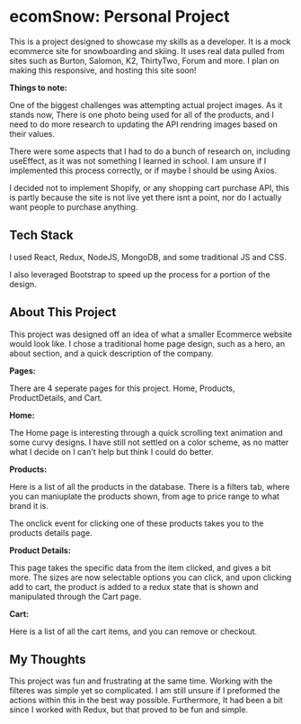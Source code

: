 <h1>ecomSnow: Personal Project</h1>
<p>This is a project designed to showcase my skills as a developer. It is a mock ecommerce site for snowboarding and skiing. It uses real data pulled from sites such as Burton, Salomon, K2, ThirtyTwo, Forum and more. I plan on making this responsive, and hosting this site soon!</p>
<p><strong>Things to note:</strong></p>
<p>One of the biggest challenges was attempting actual project images. As it stands now, There is one photo being used for all of the products, and I need to do more research to updating the API rendring images based on their values.</p>
<p>There were some aspects that I had to do a bunch of research on, including useEffect, as it was not something I learned in school. I am unsure if I implemented this process correctly, or if maybe I should be using Axios.</p>
<p>I decided not to implement Shopify, or any shopping cart purchase API, this is partly because the site is not live yet there isnt a point, nor do I actually want people to purchase anything.</p>

<h2>Tech Stack</h2>
<p>I used React, Redux, NodeJS, MongoDB, and some traditional JS and CSS.</p>
<p>I also leveraged Bootstrap to speed up the process for a portion of the design.</p>

<h2>About This Project</h2>
<p>This project was designed off an idea of what a smaller Ecommerce website would look like. I chose a traditional home page design, such as a hero, an about section, and a quick description of the company.</p>

<p><strong>Pages:</strong></p>
<p>There are 4 seperate pages for this project. Home, Products, ProductDetails, and Cart.</p>

<p><strong>Home:</strong></p>
<p>The Home page is interesting through a quick scrolling text animation and some curvy designs. I have still not settled on a color scheme, as no matter what I decide on I can't help but think I could do better.</p>

<p><strong>Products:</strong></p>
<p>Here is a list of all the products in the database. There is a filters tab, where you can maniuplate the products shown, from age to price range to what brand it is. </p>
<p>The onclick event for clicking one of these products takes you to the products details page.</p>

<p><strong>Product Details:</strong></p>
<p>This page takes the specific data from the item clicked, and gives a bit more. The sizes are now selectable options you can click, and upon clicking add to cart, the product is added to a redux state that is shown and manipulated through the Cart page.</p>

<p><strong>Cart:</strong></p>
<p>Here is a list of all the cart items, and you can remove or checkout.</p>

<h2>My Thoughts</h2>
<p>This project was fun and frustrating at the same time. Working with the filteres was simple yet so complicated. I am still unsure if I preformed the actions within this in the best way possible. Furthermore, It had been a bit since I worked with Redux, but that proved to be fun and simple.</p>
